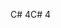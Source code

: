 <span data-ttu-id="a4f20-101">C# 4</span><span class="sxs-lookup"><span data-stu-id="a4f20-101">C# 4</span></span>
